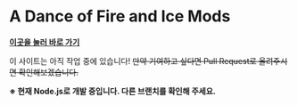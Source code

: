 # A Dance of Fire and Ice Mods
**[이곳을 눌러 바로 가기](https://ppapman1.github.io/)**

이 사이트는 아직 작업 중에 있습니다! ~~만약 기여하고 싶다면 Pull Request로 올려주시면 확인해보겠습니다.~~

**※ 현재 Node.js로 개발 중입니다. 다른 브랜치를 확인해 주세요.**
